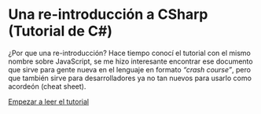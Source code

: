 # Una re-introducción a CSharp (Tutorial de C#)

¿Por que una re-introducción? Hace tiempo conocí el tutorial con el mismo nombre sobre JavaScript, se me hizo interesante encontrar ese documento que sirve para gente nueva en el lenguaje en formato *“crash course”*, pero que también sirve para desarrolladores ya no tan nuevos para usarlo como acordeón (cheat sheet).

[Empezar a leer el tutorial](https://github.com/elalecs/reintro-csharp/blob/master/reintro-csharp.md)